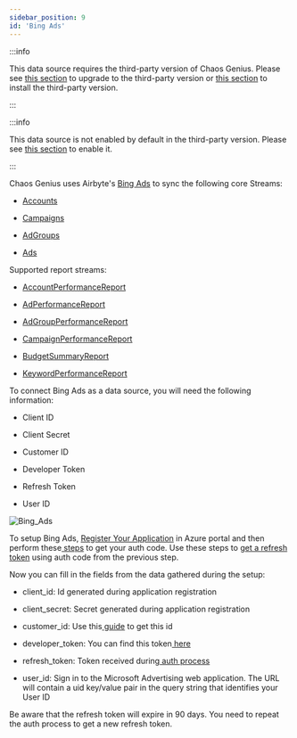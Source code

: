 ```yaml
---
sidebar_position: 9
id: 'Bing Ads'
---
```


:::info

This data source requires the third-party version of Chaos Genius. Please see [this section](/Operator_Guides/upgrading_cg.md#from-the-default-installation-to-third-party-installation) to upgrade to the third-party version or [this section](/Quick_Start/install.md#third-party-installation) to install the third-party version.

:::

:::info

This data source is not enabled by default in the third-party version. Please see [this section](/Operator_Guides/Configuration/config-params.md#enabling-third-party-data-sources) to enable it.

:::

Chaos Genius uses Airbyte's [Bing Ads](https://docs.airbyte.io/integrations/sources/bing-ads) to sync the following core Streams:

-   [Accounts](https://docs.microsoft.com/en-us/advertising/customer-management-service/searchaccounts?view=bingads-13)

-   [Campaigns](https://docs.microsoft.com/en-us/advertising/campaign-management-service/getcampaignsbyaccountid?view=bingads-13)

-   [AdGroups](https://docs.microsoft.com/en-us/advertising/campaign-management-service/getadgroupsbycampaignid?view=bingads-13)

-   [Ads](https://docs.microsoft.com/en-us/advertising/campaign-management-service/getadsbyadgroupid?view=bingads-13)

Supported report streams:

-   [AccountPerformanceReport](https://docs.microsoft.com/en-us/advertising/reporting-service/accountperformancereportrequest?view=bingads-13)

-   [AdPerformanceReport](https://docs.microsoft.com/en-us/advertising/reporting-service/adperformancereportrequest?view=bingads-13)

-   [AdGroupPerformanceReport](https://docs.microsoft.com/en-us/advertising/reporting-service/adgroupperformancereportrequest?view=bingads-13)

-   [CampaignPerformanceReport](https://docs.microsoft.com/en-us/advertising/reporting-service/campaignperformancereportrequest?view=bingads-13)

-   [BudgetSummaryReport](https://docs.microsoft.com/en-us/advertising/reporting-service/budgetsummaryreportrequest?view=bingads-13)

-   [KeywordPerformanceReport](https://docs.microsoft.com/en-us/advertising/reporting-service/keywordperformancereportrequest?view=bingads-13)

To connect Bing Ads as a data source, you will need the following information:

-   Client ID

-   Client Secret

-   Customer ID

-   Developer Token

-   Refresh Token

-   User ID

![Bing_Ads](/img/connecting-to-data-sources/bingads.png)

To setup Bing Ads, [Register Your Application](https://docs.microsoft.com/en-us/advertising/guides/authentication-oauth-register?view=bingads-13) in Azure portal and then perform these[  steps](https://docs.microsoft.com/en-us/advertising/guides/authentication-oauth-consent?view=bingads-13l) to get your auth code. Use these steps to [get a refresh token](https://docs.microsoft.com/en-us/advertising/guides/authentication-oauth-get-tokens?view=bingads-13) using auth code from the previous step.

Now you can fill in the fields from the data gathered during the setup:

-   client_id: Id generated during application registration

-   client_secret: Secret generated during application registration

-   customer_id: Use this[  guide](https://docs.microsoft.com/en-us/advertising/guides/get-started?view=bingads-13#get-ids) to get this id

-   developer_token: You can find this token[  here](https://docs.microsoft.com/en-us/advertising/guides/get-started?view=bingads-13#get-developer-token)

-   refresh_token: Token received during[  auth process](https://docs.microsoft.com/en-us/advertising/guides/authentication-oauth?view=bingads-13)

-   user_id: Sign in to the Microsoft Advertising web application. The URL will contain a uid key/value pair in the query string that identifies your User ID

Be aware that the refresh token will expire in 90 days. You need to repeat the auth process to get a new refresh token.
